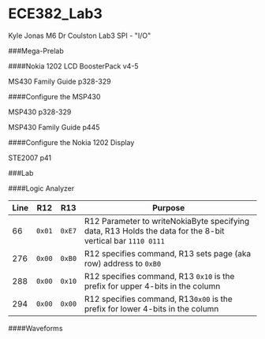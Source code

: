 ECE382_Lab3
===========
Kyle Jonas
M6 Dr Coulston
Lab3 SPI - "I/O"


###Mega-Prelab

####Nokia 1202 LCD BoosterPack v4-5

MS430 Family Guide p328-329

####Configure the MSP430 

MSP430 p328-329

MSP430 Family Guide p445

####Configure the Nokia 1202 Display

STE2007 p41


###Lab

####Logic Analyzer

| Line | R12    | R13    | Purpose                                                                                                    |
|------|--------|--------|------------------------------------------------------------------------------------------------------------|
| 66   | `0x01` | `0xE7` | R12 Parameter to writeNokiaByte specifying data, R13 Holds the data for the 8-bit vertical bar `1110 0111` |
| 276  | `0x00` | `0xB0` | R12 specifies command, R13 sets page (aka row) address to `0xB0`                                           |
| 288  | `0x00` | `0x10` | R12 specifies command, R13 `0x10` is the prefix for upper 4-bits in the column                             |
| 294  | `0x00` | `0x00` | R12 specifies command, R13`0x00` is the prefix for lower 4-bits in the column                               |

####Waveforms

